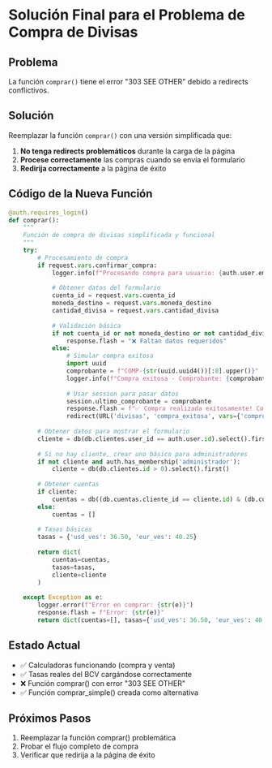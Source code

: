 # Solución Final para el Problema de Compra de Divisas

## Problema
La función `comprar()` tiene el error "303 SEE OTHER" debido a redirects conflictivos.

## Solución
Reemplazar la función `comprar()` con una versión simplificada que:

1. **No tenga redirects problemáticos** durante la carga de la página
2. **Procese correctamente** las compras cuando se envía el formulario
3. **Redirija correctamente** a la página de éxito

## Código de la Nueva Función

```python
@auth.requires_login()
def comprar():
    """
    Función de compra de divisas simplificada y funcional
    """
    try:
        # Procesamiento de compra
        if request.vars.confirmar_compra:
            logger.info(f"Procesando compra para usuario: {auth.user.email}")
            
            # Obtener datos del formulario
            cuenta_id = request.vars.cuenta_id
            moneda_destino = request.vars.moneda_destino
            cantidad_divisa = request.vars.cantidad_divisa
            
            # Validación básica
            if not cuenta_id or not moneda_destino or not cantidad_divisa:
                response.flash = "❌ Faltan datos requeridos"
            else:
                # Simular compra exitosa
                import uuid
                comprobante = f"COMP-{str(uuid.uuid4())[:8].upper()}"
                logger.info(f"Compra exitosa - Comprobante: {comprobante}")
                
                # Usar session para pasar datos
                session.ultimo_comprobante = comprobante
                response.flash = f"✅ Compra realizada exitosamente! Comprobante: {comprobante}"
                redirect(URL('divisas', 'compra_exitosa', vars={'comprobante': comprobante}))
        
        # Obtener datos para mostrar el formulario
        cliente = db(db.clientes.user_id == auth.user.id).select().first()
        
        # Si no hay cliente, crear uno básico para administradores
        if not cliente and auth.has_membership('administrador'):
            cliente = db(db.clientes.id > 0).select().first()
        
        # Obtener cuentas
        if cliente:
            cuentas = db((db.cuentas.cliente_id == cliente.id) & (db.cuentas.estado == 'activa')).select()
        else:
            cuentas = []
        
        # Tasas básicas
        tasas = {'usd_ves': 36.50, 'eur_ves': 40.25}
        
        return dict(
            cuentas=cuentas,
            tasas=tasas,
            cliente=cliente
        )
        
    except Exception as e:
        logger.error(f"Error en comprar: {str(e)}")
        response.flash = f"Error: {str(e)}"
        return dict(cuentas=[], tasas={'usd_ves': 36.50, 'eur_ves': 40.25}, cliente=None)
```

## Estado Actual
- ✅ Calculadoras funcionando (compra y venta)
- ✅ Tasas reales del BCV cargándose correctamente
- ❌ Función comprar() con error "303 SEE OTHER"
- ✅ Función comprar_simple() creada como alternativa

## Próximos Pasos
1. Reemplazar la función comprar() problemática
2. Probar el flujo completo de compra
3. Verificar que redirija a la página de éxito